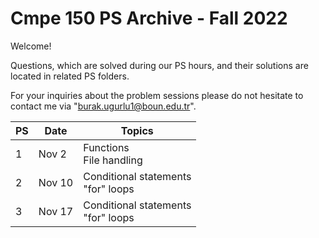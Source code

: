 # Cmpe 150 PS Archive - Fall 2022

Welcome!

Questions, which are solved during our PS hours, and their solutions are located in related PS folders.

For your inquiries about the problem sessions please do not hesitate to contact me via "burak.ugurlu1@boun.edu.tr".

PS | Date | Topics
--- | --- | ---
1 | Nov 2 | Functions <br> File handling
2 | Nov 10 | Conditional statements <br> "for" loops
3 | Nov 17 | Conditional statements <br> "for" loops
